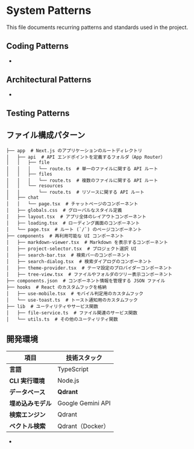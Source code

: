 # System Patterns

This file documents recurring patterns and standards used in the project.

## Coding Patterns

*   

## Architectural Patterns

*   

## Testing Patterns

## ファイル構成パターン

```plaintext
├── app  # Next.js のアプリケーションのルートディレクトリ
│   ├── api  # API エンドポイントを定義するフォルダ（App Router）
│   │   ├── file
│   │   │   └── route.ts  # 単一のファイルに関する API ルート
│   │   ├── files
│   │   │   └── route.ts  # 複数のファイルに関する API ルート
│   │   └── resources
│   │       └── route.ts  # リソースに関する API ルート
│   ├── chat
│   │   └── page.tsx  # チャットページのコンポーネント
│   ├── globals.css  # グローバルなスタイル定義
│   ├── layout.tsx  # アプリ全体のレイアウトコンポーネント
│   ├── loading.tsx  # ローディング画面のコンポーネント
│   └── page.tsx  # ルート (`/`) のページコンポーネント
├── components  # 再利用可能な UI コンポーネント
│   ├── markdown-viewer.tsx  # Markdown を表示するコンポーネント
│   ├── project-selector.tsx  # プロジェクト選択 UI
│   ├── search-bar.tsx  # 検索バーのコンポーネント
│   ├── search-dialog.tsx  # 検索ダイアログのコンポーネント
│   ├── theme-provider.tsx  # テーマ設定のプロバイダーコンポーネント
│   ├── tree-view.tsx  # ファイルやフォルダのツリー表示コンポーネント
├── components.json  # コンポーネント情報を管理する JSON ファイル
├── hooks  # React のカスタムフックを格納
│   ├── use-mobile.tsx  # モバイル判定用のカスタムフック
│   └── use-toast.ts  # トースト通知用のカスタムフック
├── lib  # ユーティリティやサービス関数
│   ├── file-service.ts  # ファイル関連のサービス関数
│   └── utils.ts  # その他のユーティリティ関数
```


## 開発環境

|項目|技術スタック|
|---|---|
|**言語**|TypeScript|
|**CLI 実行環境**|Node.js|
|**データベース**|**Qdrant**|
|**埋め込みモデル**|Google Gemini API|
|**検索エンジン**|Qdrant|
|**ベクトル検索**|Qdrant（Docker）|


*